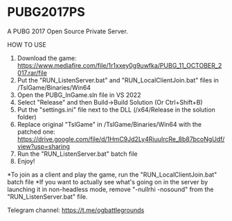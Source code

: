 # PUBG2017PS
A PUBG 2017 Open Source Private Server.

HOW TO USE
  1. Download the game: https://www.mediafire.com/file/1r1xxey0g9uwfka/PUBG_11_OCTOBER_2017.rar/file
  2. Put the "RUN_ListenServer.bat" and "RUN_LocalClientJoin.bat" files in /TslGame/Binaries/Win64
  3. Open the PUBG_InGame.sln file in VS 2022
  4. Select "Release" and then Build->Build Solution (Or Ctrl+Shift+B)
  5. Put the "settings.ini" file next to the DLL (/x64/Release in the solution folder)
  6. Replace original "TslGame" in /TslGame/Binaries/Win64 with the patched one: https://drive.google.com/file/d/1HmC9Jd2Ly4RiuuIrcRe_8b87bcoNgUdf/view?usp=sharing
  7. Run the "RUN_ListenServer.bat" batch file
  8. Enjoy!

*To join as a client and play the game, run the "RUN_LocalClientJoin.bat" batch file
*If you want to actually see what's going on in the server by launching it in non-headless mode, remove "-nullrhi -nosound" from the "RUN_ListenServer.bat" file. 

Telegram channel: https://t.me/ogbattlegrounds
